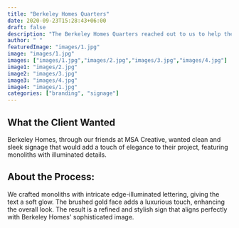 ```yaml
---
title: "Berkeley Homes Quarters"
date: 2020-09-23T15:28:43+06:00
draft: false
description: "The Berkeley Homes Quarters reached out to us to help them build top notch sign boards for their business"
author: " "
featuredImage: "images/1.jpg"
image: "images/1.jpg"
images: ["images/1.jpg","images/2.jpg","images/3.jpg","images/4.jpg"]
image1: "images/2.jpg"
image2: "images/3.jpg"
image3: "images/4.jpg"
image4: "images/1.jpg"
categories: ["branding", "signage"]
---
```


## What the Client Wanted
Berkeley Homes, through our friends at MSA Creative, wanted clean and sleek signage that would add a touch of elegance to their project, featuring monoliths with illuminated details.


## About the Process:

 We crafted monoliths with intricate edge-illuminated lettering, giving the text a soft glow. The brushed gold face adds a luxurious touch, enhancing the overall look. The result is a refined and stylish sign that aligns perfectly with Berkeley Homes' sophisticated image.
